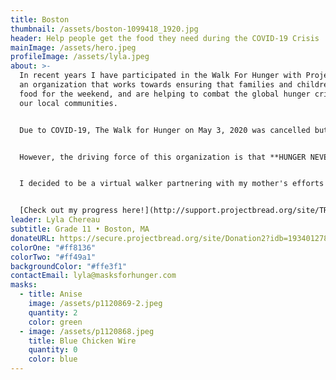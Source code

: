 ```yaml
---
title: Boston
thumbnail: /assets/boston-1099418_1920.jpg
header: Help people get the food they need during the COVID-19 Crisis
mainImage: /assets/hero.jpeg
profileImage: /assets/lyla.jpeg
about: >-
  In recent years I have participated in the Walk For Hunger with Project Bread,
  an organization that works towards ensuring that families and children have
  food for the weekend, and are helping to combat the global hunger crisis in
  our local communities.


  Due to COVID-19, The Walk for Hunger on May 3, 2020 was cancelled but the fundraising must continue; with the being focus primarily on rapid response to food insecurity being caused by the COVID-19 crisis.


  However, the driving force of this organization is that **HUNGER NEVER STOPS**!


  I decided to be a virtual walker partnering with my mother's efforts to help the community navigate through this new environment. I am encouraging you to donate to my fundraiser to help families that are not as fortunate as us in these times. With your generous donations we give you the opportunity to pick a mask from a selection of our beautifully homemade fabric masks.


  [Check out my progress here!](http://support.projectbread.org/site/TR/Walk/WalkforHunger?px=2304152&pg=personal&fr_id=1400)
leader: Lyla Chereau
subtitle: Grade 11 • Boston, MA
donateURL: https://secure.projectbread.org/site/Donation2?idb=1934012782&df_id=6233&FR_ID=1400&mfc_pref=T&PROXY_ID=2304152&PROXY_TYPE=20&6233.donation=form1&pw_id=3761&s_AffiliateSecCatId=2341&NONCE_TOKEN=0D63D32F6732BC089ED848A192544239
colorOne: "#ff8136"
colorTwo: "#ff49a1"
backgroundColor: "#ffe3f1"
contactEmail: lyla@masksforhunger.com
masks:
  - title: Anise
    image: /assets/p1120869-2.jpeg
    quantity: 2
    color: green
  - image: /assets/p1120868.jpeg
    title: Blue Chicken Wire
    quantity: 0
    color: blue
---
```

